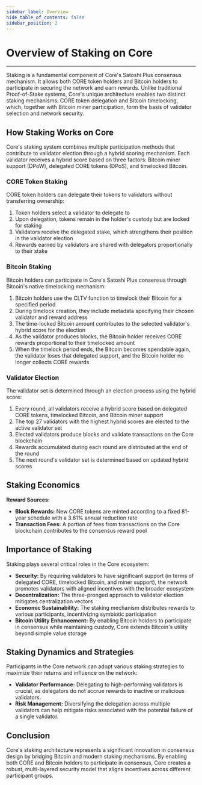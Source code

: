```yaml
---
sidebar_label: Overview
hide_table_of_contents: false
sidebar_position: 2
---
```


# Overview of Staking on Core
---

Staking is a fundamental component of Core's Satoshi Plus consensus mechanism. It allows both CORE token holders and Bitcoin holders to participate in securing the network and earn rewards. Unlike traditional Proof-of-Stake systems, Core's unique architecture enables two distinct staking mechanisms: CORE token delegation and Bitcoin timelocking, which, together with Bitcoin miner participation, form the basis of validator selection and network security.

## How Staking Works on Core
Core's staking system combines multiple participation methods that contribute to validator election through a hybrid scoring mechanism. Each validator receives a hybrid score based on three factors: Bitcoin miner support (DPoW), delegated CORE tokens (DPoS), and timelocked Bitcoin.

### CORE Token Staking
CORE token holders can delegate their tokens to validators without transferring ownership:
1. Token holders select a validator to delegate to
2. Upon delegation, tokens remain in the holder's custody but are locked for staking
3. Validators receive the delegated stake, which strengthens their position in the validator election
4. Rewards earned by validators are shared with delegators proportionally to their stake

### Bitcoin Staking
Bitcoin holders can participate in Core's Satoshi Plus consensus through Bitcoin's native timelocking mechanism:
1. Bitcoin holders use the CLTV function to timelock their Bitcoin for a specified period
2. During timelock creation, they include metadata specifying their chosen validator and reward address
3. The time-locked Bitcoin amount contributes to the selected validator's hybrid score for the election
4. As the validator produces blocks, the Bitcoin holder receives CORE rewards proportional to their timelocked amount
5. When the timelock period ends, the Bitcoin becomes spendable again, the validator loses that delegated support, and the Bitcoin holder no longer collects CORE rewards

### Validator Election
The validator set is determined through an election process using the hybrid score:
1. Every round, all validators receive a hybrid score based on delegated CORE tokens, timelocked Bitcoin, and Bitcoin miner support
2. The top 27 validators with the highest hybrid scores are elected to the active validator set
3. Elected validators produce blocks and validate transactions on the Core blockchain
4. Rewards accumulated during each round are distributed at the end of the round
5. The next round's validator set is determined based on updated hybrid scores

## Staking Economics
**Reward Sources:**
* **Block Rewards:** New CORE tokens are minted according to a fixed 81-year schedule with a 3.61% annual reduction rate
* **Transaction Fees:** A portion of fees from transactions on the Core blockchain contributes to the consensus reward pool

## Importance of Staking
Staking plays several critical roles in the Core ecosystem:
* **Security:** By requiring validators to have significant support (in terms of delegated CORE, timelocked Bitcoin, and miner support), the network promotes validators with aligned incentives with the broader ecosystem
* **Decentralization:** The three-pronged approach to validator election mitigates centralization vectors
* **Economic Sustainability:** The staking mechanism distributes rewards to various participants, incentivizing symbiotic participation
* **Bitcoin Utility Enhancement:** By enabling Bitcoin holders to participate in consensus while maintaining custody, Core extends Bitcoin's utility beyond simple value storage

## Staking Dynamics and Strategies
Participants in the Core network can adopt various staking strategies to maximize their returns and influence on the network:
- **Validator Performance:** Delegating to high-performing validators is crucial, as delegators do not accrue rewards to inactive or malicious validators.
- **Risk Management:** Diversifying the delegation across multiple validators can help mitigate risks associated with the potential failure of a single validator.

## Conclusion
Core's staking architecture represents a significant innovation in consensus design by bridging Bitcoin and modern staking mechanisms. By enabling both CORE and Bitcoin holders to participate in consensus, Core creates a robust, multi-layered security model that aligns incentives across different participant groups.